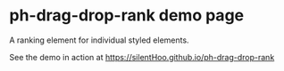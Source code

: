 # ph-drag-drop-rank demo page
A ranking element for individual styled elements.

See the demo in action at https://silentHoo.github.io/ph-drag-drop-rank
